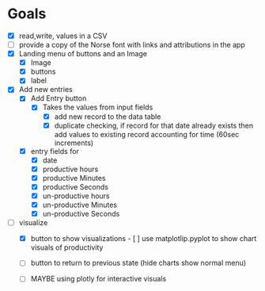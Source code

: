 # Goals

- [x] read,write, values in a CSV
- [ ] provide a copy of the Norse font with links and attributions in the app
- [x] Landing menu of buttons and an Image
    - [x] Image
    - [x] buttons
    - [x] label
- [x] Add new entries
    - [x] Add Entry button
        - [x] Takes the values from input fields
            - [x] add new record to the data table
            - [x] duplicate checking, if record for that date already exists then add values to existing record accounting for time (60sec increments)
    - [x] entry fields for
        - [x] date
        - [x] productive hours
        - [x] productive Minutes
        - [x] productive Seconds
        - [x] un-productive hours
        - [x] un-productive Minutes
        - [x] un-productive Seconds 
- [ ] visualize
    - [x] button to show visualizations
            - [ ] use matplotlip.pyplot to show chart visuals of productivity
    - [ ] button to return to previous state (hide charts show normal menu)
    - [ ] MAYBE using plotly for interactive visuals

